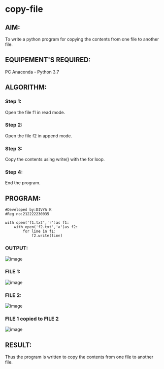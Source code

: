 # copy-file
## AIM:
To write a python program for copying the contents from one file to another file.
## EQUIPEMENT'S REQUIRED: 
PC
Anaconda - Python 3.7
## ALGORITHM: 
### Step 1:
Open the file f1 in read mode.

### Step 2: 
Open the file f2 in append mode.
 
### Step 3: 
Copy the contents using write() with the for loop.

### Step 4:  
End the program.

## PROGRAM:
```
#Developed by:DIVYA K
#Reg no:212222230035

with open('f1.txt','r')as f1:
    with open('f2.txt','a')as f2:
        for line in f1:
            f2.write(line)
```
### OUTPUT:
![image](https://github.com/divyakumars/copy-file/assets/119393621/e7617f11-006d-4e19-a381-34a69a202e37)

### FILE 1:
![image](https://github.com/divyakumars/copy-file/assets/119393621/fac0dbf8-fc0c-42dd-b975-24db5ca10e5f)

### FILE 2:
![image](https://github.com/divyakumars/copy-file/assets/119393621/c5f30a2f-d58b-431c-a3ad-712488016e1c)

### FILE 1 copied to FILE 2

![image](https://github.com/divyakumars/copy-file/assets/119393621/001b6ef9-57fa-4e02-94fa-3fee619298f3)


## RESULT:
Thus the program is written to copy the contents from one file to another file.
